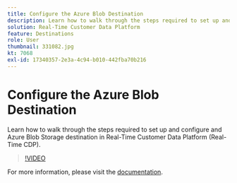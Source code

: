 ```yaml
---
title: Configure the Azure Blob Destination
description: Learn how to walk through the steps required to set up and configure and Azure Blob Storage destination in Real-Time Customer Data Platform (Real-Time CDP).
solution: Real-Time Customer Data Platform
feature: Destinations 
role: User
thumbnail: 331082.jpg
kt: 7068
exl-id: 17340357-2e3a-4c94-b010-442fba70b216
---
```

# Configure the Azure Blob Destination

Learn how to walk through the steps required to set up and configure and Azure Blob Storage destination in Real-Time Customer Data Platform (Real-Time CDP).

>[!VIDEO](https://video.tv.adobe.com/v/331082/?quality=12&learn=on)

For  more information, please visit the [documentation](https://experienceleague.adobe.com/docs/experience-platform/destinations/catalog/cloud-storage/azure-blob.html).
